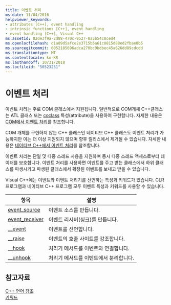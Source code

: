 ```yaml
---
title: 이벤트 처리
ms.date: 11/04/2016
helpviewer_keywords:
- attributes [C++], event handling
- intrinsic functions [C++], event handling
- event handling [C++], Visual C++
ms.assetid: 82de3f9a-2d88-470c-9527-8a5b54c8ced4
ms.openlocfilehash: d1a89d5afce2e3715b5a61c0815d88ed2fbae8b5
ms.sourcegitcommit: 6052185696adca270bc9bdbec45a626dd89cdcdd
ms.translationtype: MT
ms.contentlocale: ko-KR
ms.lasthandoff: 10/31/2018
ms.locfileid: "50523251"
---
```

# <a name="event-handling"></a>이벤트 처리

이벤트 처리는 주로 COM 클래스에서 지원됩니다. 일반적으로 COM개체 C++클래스는 ATL 클래스 또는 [coclass](../windows/coclass.md) 특성(attribute)을 사용하여 구현합니다. 자세한 내용은 [COM에서 이벤트 처리](../cpp/event-handling-in-com.md)를 참조합니다.

COM 개체를 구현하지 않는 C++ 클래스인 네이티브 C++ 클래스도 이벤트 처리가 가능하지만 이는 더 이상 지원되지 않으며 향후 릴리스에서 제거될 수 있습니다. 자세한 내용은 [네이티브 C++에서 이벤트 처리](../cpp/event-handling-in-native-cpp.md)를 참조합니다.

이벤트 처리는 단일 및 다중 스레드 사용을 지원하며 동시 다중 스레드 액세스로부터 데이터를 보호합니다. 이벤트 처리를 사용하면 이벤트를 주고 받는 클래스에서 하위 클래스를 파생시키고 파생된 클래스에서 확장된 이벤트를 보내고 받을 수 있습니다.

Visual C++에는 이벤트와 이벤트 처리기를 선언하는 특성과 키워드가 있습니다. CLR 프로그램과 네이티브 C++ 프로그램 모두 이벤트 특성과 키워드를 사용할 수 있습니다.

|항목|설명|
|-----------|-----------------|
|[event_source](../windows/event-source.md)|이벤트 소스를 만듭니다.|
|[event_receiver](../windows/event-receiver.md)|이벤트 리시버(싱크)를 만듭니다.|
|[__event](../cpp/event.md)|이벤트를 선언합니다.|
|[__raise](../cpp/raise.md)|이벤트의 호출 사이트를 강조합니다.|
|[__hook](../cpp/hook.md)|처리기 메서드를 이벤트와 연결합니다.|
|[__unhook](../cpp/unhook.md)|처리기 메서드를 이벤트에서 분리합니다.|

## <a name="see-also"></a>참고자료

[C++ 언어 참조](../cpp/cpp-language-reference.md)<br/>
[키워드](../cpp/keywords-cpp.md)
